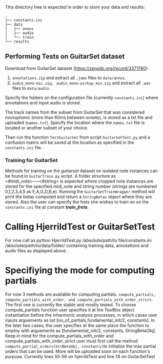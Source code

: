 This directory tree is expected in order to store your data and results:

```
.
├── constants.ini
├── data
│   ├── annos
│   ├── audio
│   └── train
└── results
```


## Performing Tests on GuitarSet dataset

Download from GuitarSet dataset (https://zenodo.org/record/3371780):
1) ```annotations.zip``` and extract all ```.jams``` files to ```data/annos```.
2) ```audio_mono-mic.zip```, ``` audio_mono-pickup_mix.zip``` and extract all ```.wav``` files to ```data/audio```.
<!-- 3) what about training samples -->

Specify the folders on the configuration file (currently ```constants.ini```) where annotations and input audio is stored. 

The track names from the subset from GuitarSet that was considered monophonic (more than 60ms between onsets), is stored as a txt file and uploaded (```names.txt```). Specify the location where the ```names.txt``` file is located or another subset of your choice. 

Then run the function ```TestGuitarSet``` from script ```GuitarSetTest.py``` and a confusion matrix will be saved at the location as specified in the ```constants.ini``` file.

### Training for GuitarSet
Methods for training on the guitarset dataset on isolated note instances can be found in ```GuitarTrain.py``` script. A folder structure as <#midi_note>──<#string> is expected where cropped note instances are stored for the specified midi_note and string number (strings are numbered 0,1,2,3,4,5 as E,A,G,D,B,e). Running the ```GuitarSetTrainWrapper``` method will print the betas computed and return a ```StringBetas``` object where they are stored. Also the user can specify the frets she wishes to train on on the ```constants.ini``` file at constant ***train_frets***.


# Calling HjerrildTest or GuitarSetTest
For now call as python HjerrildTest.py /absolute/path/to file/constants.ini /absolute/path/to/data/folder/
containing training data, annotations and audio files as displayed above.

# Specifiying the mode for computing partials
For now 3 methods are available for computing partials. ```compute_partials, compute_partials_with_order, and compute_partials_with_order_strict```. The first one is currently the stable and mostly tested. To choose compute_partials function user specifies it at the ToolBox object instantiation before the inharmonic analysis processes, in which cases user inputs arguements as list [no_of_partials,fundamental_init/2, constants]. In the later two cases, the user specifies at the same place the function to employ with arguements as [fundamental_init/2, constants, StringBetaObj]. Keep in mind for the compute_partials_with_order and compute_partials_with_order_strict user must first call the method ```compute_partial_orders(StrBetaObj, constants)```to initialize the max partial orders that can be used. More will be uploaded soon on each function's purpose. Currently lines 55-56 on hjerrildTest and line 74 on GuitarSetTest